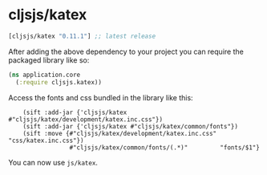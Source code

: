# cljsjs/katex

[](dependency)
```clojure
[cljsjs/katex "0.11.1"] ;; latest release
```
[](/dependency)

After adding the above dependency to your project you can require the packaged library like so:

```clojure
(ns application.core
  (:require cljsjs.katex))
```

Access the fonts and css bundled in the library like this:

```
    (sift :add-jar {'cljsjs/katex #"cljsjs/katex/development/katex.inc.css"})
    (sift :add-jar {'cljsjs/katex #"cljsjs/katex/common/fonts"})
    (sift :move {#"cljsjs/katex/development/katex.inc.css" "css/katex.inc.css"})
                 #"cljsjs/katex/common/fonts/(.*)"         "fonts/$1"}
```


You can now use ```js/katex```.

